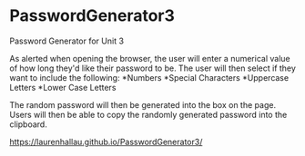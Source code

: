 # PasswordGenerator3
Password Generator for Unit 3

As alerted when opening the browser, the user will enter a numerical value of how long they'd like their password to be. The user will then select if they want to include the following:
  *Numbers
  *Special Characters
  *Uppercase Letters
  *Lower Case Letters
  
The random password will then be generated into the box on the page. Users will then be able to copy the randomly generated password into the clipboard. 

https://laurenhallau.github.io/PasswordGenerator3/
